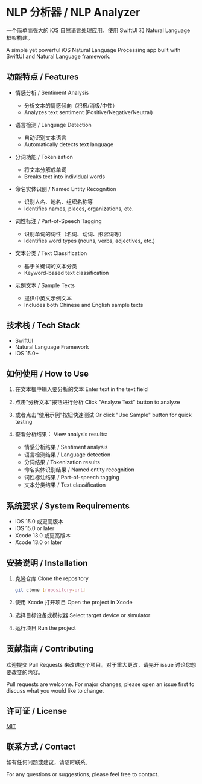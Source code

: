 # NLP 分析器 / NLP Analyzer

一个简单而强大的 iOS 自然语言处理应用，使用 SwiftUI 和 Natural Language 框架构建。

A simple yet powerful iOS Natural Language Processing app built with SwiftUI and Natural Language framework.

## 功能特点 / Features

- 情感分析 / Sentiment Analysis
  - 分析文本的情感倾向（积极/消极/中性）
  - Analyzes text sentiment (Positive/Negative/Neutral)

- 语言检测 / Language Detection
  - 自动识别文本语言
  - Automatically detects text language

- 分词功能 / Tokenization
  - 将文本分解成单词
  - Breaks text into individual words

- 命名实体识别 / Named Entity Recognition
  - 识别人名、地名、组织名称等
  - Identifies names, places, organizations, etc.

- 词性标注 / Part-of-Speech Tagging
  - 识别单词的词性（名词、动词、形容词等）
  - Identifies word types (nouns, verbs, adjectives, etc.)

- 文本分类 / Text Classification
  - 基于关键词的文本分类
  - Keyword-based text classification

- 示例文本 / Sample Texts
  - 提供中英文示例文本
  - Includes both Chinese and English sample texts

## 技术栈 / Tech Stack

- SwiftUI
- Natural Language Framework
- iOS 15.0+

## 如何使用 / How to Use

1. 在文本框中输入要分析的文本
   Enter text in the text field

2. 点击"分析文本"按钮进行分析
   Click "Analyze Text" button to analyze

3. 或者点击"使用示例"按钮快速测试
   Or click "Use Sample" button for quick testing

4. 查看分析结果：
   View analysis results:
   - 情感分析结果 / Sentiment analysis
   - 语言检测结果 / Language detection
   - 分词结果 / Tokenization results
   - 命名实体识别结果 / Named entity recognition
   - 词性标注结果 / Part-of-speech tagging
   - 文本分类结果 / Text classification

## 系统要求 / System Requirements

- iOS 15.0 或更高版本
- iOS 15.0 or later
- Xcode 13.0 或更高版本
- Xcode 13.0 or later

## 安装说明 / Installation

1. 克隆仓库
   Clone the repository
   ```bash
   git clone [repository-url]
   ```

2. 使用 Xcode 打开项目
   Open the project in Xcode

3. 选择目标设备或模拟器
   Select target device or simulator

4. 运行项目
   Run the project

## 贡献指南 / Contributing

欢迎提交 Pull Requests 来改进这个项目。对于重大更改，请先开 issue 讨论您想要改变的内容。

Pull requests are welcome. For major changes, please open an issue first to discuss what you would like to change.

## 许可证 / License

[MIT](https://choosealicense.com/licenses/mit/)

## 联系方式 / Contact

如有任何问题或建议，请随时联系。

For any questions or suggestions, please feel free to contact. 